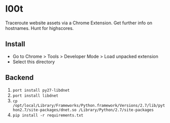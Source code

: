 # l00t

Traceroute website assets via a Chrome Extension.
Get further info on hostnames. Hunt for highscores.

## Install

- Go to Chrome > Tools > Developer Mode > Load unpacked extension
- Select this directory 

## Backend

1. `port install py27-libdnet`
2. `port install libdnet`
3. `cp /opt/local/Library/Frameworks/Python.framework/Versions/2.7/lib/python2.7/site-packages/dnet.so /Library/Python/2.7/site-packages`
4. `pip install -r requirements.txt`